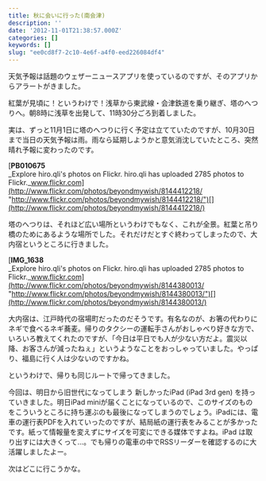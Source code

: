 ```yaml
---
title: 秋に会いに行った(南会津)
description: ''
date: '2012-11-01T21:38:57.000Z'
categories: []
keywords: []
slug: "ee0cd8f7-2c10-4e6f-a4f0-eed226084df4"
---
```

天気予報は話題のウェザーニュースアプリを使っているのですが、そのアプリからアラートがきました。

紅葉が見頃に！というわけで！浅草から東武線・会津鉄道を乗り継ぎ、塔のへつりへ。朝8時に浅草を出発して、11時30分ごろ到着しました。

実は、ずっと11月1日に塔のへつりに行く予定は立てていたのですが、10月30日まで当日の天気予報は雨。雨なら延期しようかと意気消沈していたところ、突然晴れ予報に変わったのです。

[**PB010675**  
_Explore hiro.qli's photos on Flickr. hiro.qli has uploaded 2785 photos to Flickr._www.flickr.com](http://www.flickr.com/photos/beyondmywish/8144412218/ "http://www.flickr.com/photos/beyondmywish/8144412218/")[](http://www.flickr.com/photos/beyondmywish/8144412218/)

塔のへつりは、それほど広い場所というわけでもなく、これが全景。紅葉と吊り橋のためにあるような場所でした。それだけだとすぐ終わってしまったので、大内宿というところに行きました。

[**IMG\_1638**  
_Explore hiro.qli's photos on Flickr. hiro.qli has uploaded 2785 photos to Flickr._www.flickr.com](http://www.flickr.com/photos/beyondmywish/8144380013/ "http://www.flickr.com/photos/beyondmywish/8144380013/")[](http://www.flickr.com/photos/beyondmywish/8144380013/)

大内宿は、江戸時代の宿場町だったのだそうです。有名なのが、お箸の代わりにネギで食べるネギ蕎麦。帰りのタクシーの運転手さんがおしゃべり好きな方で、いろいろ教えてくれたのですが、「今日は平日でも人が少ない方だよ。震災以降、お客さんが減ったねぇ」というようなことをおっしゃっていました。やっぱり、福島に行く人は少ないのですかね。

というわけで、帰りも同じルートで帰ってきました。

今回は、明日から旧世代になってしまう 新しかったiPad (iPad 3rd gen) を持っていきました。明日iPad miniが届くことになっているので、このサイズのものをこういうところに持ち運ぶのも最後になってしまうのでしょう。iPadには、電車の運行表PDFを入れていったのですが、結局紙の運行表をみることが多かったです。紙って情報量を変えずにサイズを可変にできる媒体ですよね。iPad は取り出すには大きくって…。でも帰りの電車の中でRSSリーダーを確認するのに大活躍しましたよー。

次はどこに行こうかな。